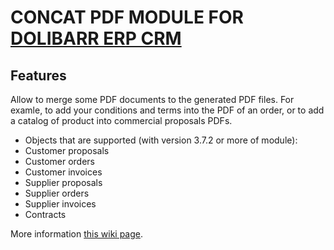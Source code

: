 # CONCAT PDF MODULE FOR <a href="https://www.dolibarr.org">DOLIBARR ERP CRM</a>

## Features
Allow to merge some PDF documents to the generated PDF files. For examle, to add your conditions and terms into the PDF of an order, or to add a catalog of product into commercial proposals PDFs.

* Objects that are supported (with version 3.7.2 or more of module):
* Customer proposals
* Customer orders
* Customer invoices
* Supplier proposals
* Supplier orders
* Supplier invoices
* Contracts

More information <a href="https://wiki.dolibarr.org/index.php/Module_Concat_PDF" target="_new">this wiki page</a>.

